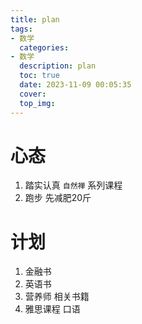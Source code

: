 ```yaml
---
title: plan
tags:
- 数学
  categories:
- 数学
  description: plan
  toc: true
  date: 2023-11-09 00:05:35
  cover: 
  top_img: 
---
```


# 心态
1. 踏实认真 `自然禅` 系列课程
2. 跑步 先减肥20斤


# 计划
1. 金融书
2. 英语书
3. 营养师 相关书籍
4. 雅思课程 口语


